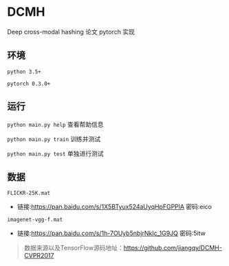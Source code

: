 # DCMH

Deep cross-modal hashing 论文 pytorch 实现

## 环境

`python 3.5+`

`pytorch 0.3.0+`

## 运行

`python main.py help` 查看帮助信息

`python main.py train` 训练并测试

`python main.py test` 单独进行测试

## 数据

`FLICKR-25K.mat` 

* 链接:https://pan.baidu.com/s/1X5BTyux524aUyqHpFGPPlA  密码:eico

`imagenet-vgg-f.mat`

* 链接:https://pan.baidu.com/s/1h-7OUyb5nbjrNkIc_1G9JQ  密码:5itw

> 数据来源以及TensorFlow源码地址：https://github.com/jiangqy/DCMH-CVPR2017